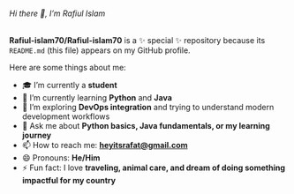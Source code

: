 ###### Hi there 👋, I’m Rafiul Islam  

**Rafiul-islam70/Rafiul-islam70** is a ✨ special ✨ repository because its `README.md` (this file) appears on my GitHub profile.  

Here are some things about me:  

- 🎓 I’m currently a **student**  
- 🌱 I’m currently learning **Python** and **Java**  
- 🚀 I’m exploring **DevOps integration** and trying to understand modern development workflows  
- 💬 Ask me about **Python basics, Java fundamentals, or my learning journey**  
- 📫 How to reach me: **heyitsrafat@gmail.com**  
- 😄 Pronouns: **He/Him**  
- ⚡ Fun fact: I love **traveling, animal care, and dream of doing something impactful for my country**

